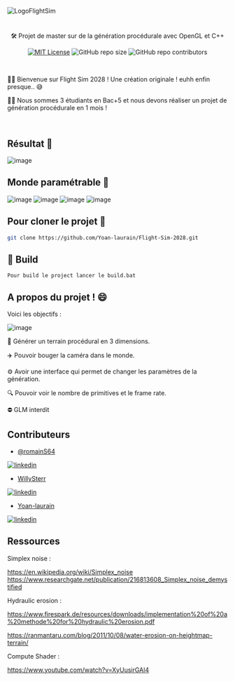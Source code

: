 ![LogoFlightSim](https://github.com/Yoan-laurain/Flight-Sim-2028/assets/80961060/70f84e5e-aa0d-4b12-8426-4a97735e9f00)

#

<p align="center">🛠 Projet de master sur de la génération procédurale avec OpenGL et C++</p>

<div align="center">

[![MIT License](https://img.shields.io/badge/License-MIT-green.svg)](https://choosealicense.com/licenses/mit/)
![GitHub repo size](https://img.shields.io/github/repo-size/Yoan-laurain/Flight-Sim-2028?style=flat&logo=github&logoColor=whitesmoke&label=Repo%20Size)
![GitHub repo contributors](https://img.shields.io/github/contributors-anon/Yoan-laurain/Flight-Sim-2028?style=flat&label=Contributors)

</div>

<br/>

👩‍💻 Bienvenue sur Flight Sim 2028 ! Une création originale ! euhh enfin presque.. 😅

👨‍🎓 Nous sommes 3 étudiants en Bac+5 et nous devons réaliser un projet de génération procédurale en 1 mois ! 

<br/>

## Résultat 🎉

![image](https://github.com/Yoan-laurain/Flight-Sim-2028/assets/80961060/6cc7b25e-c8dc-40be-9899-2f7eb34bd567)

## Monde paramétrable 🔧

![image](https://github.com/Yoan-laurain/Flight-Sim-2028/assets/80961060/b2bb07b2-f9fc-49d2-b098-89592e4e9409)
![image](https://github.com/Yoan-laurain/Flight-Sim-2028/assets/80961060/709c8645-e3e6-44da-872d-0a32dd537e3e)
![image](https://github.com/Yoan-laurain/Flight-Sim-2028/assets/80961060/555496f2-dd64-4c89-b21d-4d21d301801c)
![image](https://github.com/Yoan-laurain/Flight-Sim-2028/assets/80961060/da5edb1f-bb44-4fb1-8baa-edb8035cc022)


## Pour cloner le projet 👋

```bash
git clone https://github.com/Yoan-laurain/Flight-Sim-2028.git
```

## 🚀 Build

```
Pour build le project lancer le build.bat
```

## A propos du projet ! 😄

Voici les objectifs : 

![image](https://github.com/Yoan-laurain/OpenGLDiscovery/assets/80961060/6e27162f-6f84-427c-9fea-d7beca8d5457)

🌄 Générer un terrain procédural en 3 dimensions.

✈️ Pouvoir bouger la caméra dans le monde.

⚙️ Avoir une interface qui permet de changer les paramètres de la génération.
  
🔍 Pouvoir voir le nombre de primitives et le frame rate.

⛔ GLM interdit

## Contributeurs

- [@romainS64](https://github.com/RomainS64)

[![linkedin](https://img.shields.io/badge/linkedin-0A66C2?style=for-the-badge&logo=linkedin&logoColor=white)](https://www.linkedin.com/in/romain-salha/)
  
- [WillySterr](https://github.com/WillySterr)

[![linkedin](https://img.shields.io/badge/linkedin-0A66C2?style=for-the-badge&logo=linkedin&logoColor=white)](https://www.linkedin.com/in/charly-picard-b4935a193/)

- [Yoan-laurain](https://github.com/Yoan-laurain)
  
[![linkedin](https://img.shields.io/badge/linkedin-0A66C2?style=for-the-badge&logo=linkedin&logoColor=white)](https://fr.linkedin.com/in/yoan-laurain-568886213)

## Ressources

Simplex noise : 

https://en.wikipedia.org/wiki/Simplex_noise
https://www.researchgate.net/publication/216813608_Simplex_noise_demystified

Hydraulic erosion :

https://www.firespark.de/resources/downloads/implementation%20of%20a%20methode%20for%20hydraulic%20erosion.pdf

https://ranmantaru.com/blog/2011/10/08/water-erosion-on-heightmap-terrain/

Compute Shader : 

https://www.youtube.com/watch?v=XyUusirGAl4
